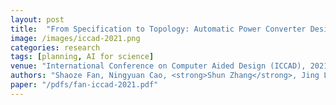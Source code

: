 ```yaml
---
layout: post
title:  "From Specification to Topology: Automatic Power Converter Design via Reinforcement Learning"
image: /images/iccad-2021.png
categories: research
tags: [planning, AI for science]
venue: "International Conference on Computer Aided Design (ICCAD), 2021"
authors: "Shaoze Fan, Ningyuan Cao, <strong>Shun Zhang</strong>, Jing Li, Xiaoxiao Guo, and Xin Zhang"
paper: "/pdfs/fan-iccad-2021.pdf"
---
```

